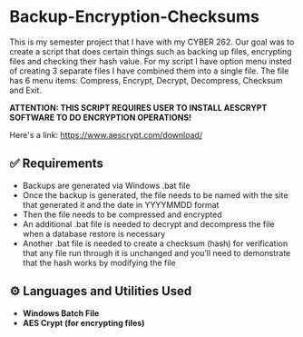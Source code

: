 <h1>Backup-Encryption-Checksums</h1>

This is my semester project that I have with my CYBER 262. Our goal was to create a script that does certain things such as backing up files, encrypting files and checking their hash value. For my script I have option menu insted of creating 3 separate files I have combined them into a single file. The file has 6 menu items: Compress, Encrypt, Decrypt, Decompress, Checksum and Exit. 

<b>ATTENTION: THIS SCRIPT REQUIRES USER TO INSTALL AESCRYPT SOFTWARE TO DO ENCRYPTION OPERATIONS!</b>

Here's a link: https://www.aescrypt.com/download/
<h2>✅ Requirements</h2>
 
- Backups are generated via Windows .bat file
- Once the backup is generated, the file needs to be named with the site that generated it and the date in YYYYMMDD format
- Then the file needs to be compressed and encrypted
- An additional .bat file is needed to decrypt and decompress the file when a database restore is necessary
- Another .bat file is needed to create a checksum (hash) for verification that any file run through it is unchanged and you’ll need to demonstrate that the hash works by modifying the file

<h2>⚙️ Languages and Utilities Used</h2>

- <b>Windows Batch File</b>
- <b>AES Crypt (for encrypting files)</b>

